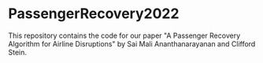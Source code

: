 # PassengerRecovery2022
This repository contains the code for our paper "A Passenger Recovery Algorithm for Airline Disruptions" by Sai Mali Ananthanarayanan and Clifford Stein.
